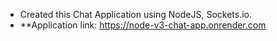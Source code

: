 - Created this Chat Application using NodeJS, Sockets.io.
- **Application link: https://node-v3-chat-app.onrender.com
